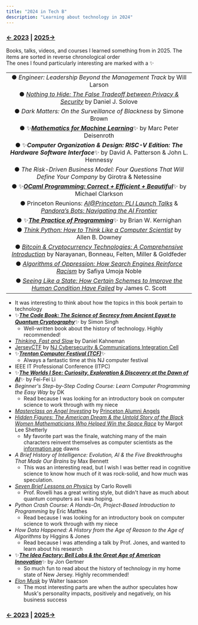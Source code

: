 ```yaml
---
title: "2024 in Tech B"
description: "Learning about technology in 2024"
---
```


### [← 2023](/2023/12/31/learn-2023) | [2025→](/2025/12/31/learn-2025)

Books, talks, videos, and courses I learned something from in 2025. The items are sorted in reverse chronological order\
The ones I found particularly interesting are marked with a ✨

| |
| :---: |
| ● *Engineer: Leadership Beyond the Management Track* by Will Larson | 
| ● [*Nothing to Hide: The False Tradeoff between Privacy & Security*](https://papers.ssrn.com/sol3/papers.cfm?abstract_id=3976770) by Daniel J. Solove |
| ● *Dark Matters: On the Surveillance of Blackness* by Simone Brown | 
| ● ✨[***Mathematics for Machine Learning***](https://mml-book.github.io/)✨ by Marc Peter Deisenroth |
| ● ✨***Computer Organization & Design: RISC-V Edition: The Hardware Software Interface***✨ by David A. Patterson & John L. Hennessy |
| ● *The Risk-Driven Business Model: Four Questions That Will Define Your Company* by Girotra & Netessine |
| ● ✨[***OCaml Programming: Correct + Efficient + Beautiful***](https://cs3110.github.io/textbook/cover.html)✨ by Michael Clarkson |
| ● Princeton Reunions: [*AI@Princeton: PLI Launch Talks*](https://reunions.princeton.edu/event/aiprinceton-pli-launch-talks/) & [*Pandora’s Bots: Navigating the AI Frontier*](https://reunions.princeton.edu/event/alumni-faculty-forum-pandoras-bots-navigating-the-ai-frontier/) |
| ● ✨[***The Practice of Programming***](https://en.wikipedia.org/wiki/The_Practice_of_Programming)✨ by Brian W. Kernighan |
| ● [*Think Python: How to Think Like a Computer Scientist*](https://allendowney.github.io/ThinkPython/) by Allen B. Downey |
| ● [*Bitcoin & Cryptocurrency Technologies: A Comprehensive Introduction*](https://bitcoinbook.cs.princeton.edu/) by Narayanan, Bonneau, Felten, Miller & Goldfeder |
| ● [*Algorithms of Oppression: How Search Engines Reinforce Racism*](https://en.wikipedia.org/wiki/Algorithms_of_Oppression) by Safiya Umoja Noble |
| ● [*Seeing Like a State: How Certain Schemes to Improve the Human Condition Have Failed*](https://en.wikipedia.org/wiki/Seeing_Like_a_State) by James C. Scott |

  - It was interesting to think about how the topics in this book pertain to technology
- ✨[***The Code Book: The Science of Secrecy from Ancient Egypt to Quantum Cryptography***](https://en.wikipedia.org/wiki/The_Code_Book)✨ by Simon Singh
  - Well-written book about the history of technology. Highly recommended!
- [*Thinking, Fast and Slow*](https://en.wikipedia.org/wiki/Thinking,_Fast_and_Slow) by Daniel Kahneman
- [JerseyCTF](https://www.jerseyctf.com/) by [NJ Cybersecurity & Communications Integration Cell](https://www.cyber.nj.gov/)
- ✨[***Trenton Computer Festival (TCF)***](https://tcf-nj.org/)✨
  - Always a fantastic time at this NJ computer festival
- IEEE IT Professional Conference (ITPC)
- ✨[***The Worlds I See: Curiosity, Exploration & Discovery at the Dawn of AI***](https://paw.princeton.edu/article/princeton-pre-read-2024-worlds-i-see)✨ by Fei-Fei Li
- *Beginner's Step-by-Step Coding Course: Learn Computer Programming the Easy Way* by DK
  - Read because I was looking for an introductory book on computer science to work through with my niece
- [*Masterclass on Angel Investing*](https://apga.tigernet2.princeton.edu/events/74328) by [Princeton Alumni Angels](https://www.princetonalumniangels.org/)
- [*Hidden Figures: The American Dream & the Untold Story of the Black Women Mathematicians Who Helped Win the Space Race*](https://en.wikipedia.org/wiki/Hidden_Figures_(book)) by Margot Lee Shetterly
  - My favorite part was the finale, watching many of the main characters reinvent themselves as computer scientists as the [information age](https://en.wikipedia.org/wiki/Information_Age) dawns
- *A Brief History of Intelligence: Evolution, AI & the Five Breakthroughs That Made Our Brains* by Max Bennett
  - This was an interesting read, but I wish I was better read in cognitive science to know how much of it was rock-solid, and how much was speculation. 
- [*Seven Brief Lessons on Physics*](https://en.wikipedia.org/wiki/Seven_Brief_Lessons_on_Physics) by Carlo Rovelli
  - Prof. Rovelli has a great writing style, but didn't have as much about quantum computers as I was hoping.
- _Python Crash Course: A Hands-On, Project-Based Introduction to Programming_ by Eric Matthes
  - Read because I was looking for an introductory book on computer science to work through with my niece
- *How Data Happened: A History from the Age of Reason to the Age of Algorithms* by Higgins & Jones
  - Read because I was attending a talk by Prof. Jones, and wanted to learn about his research
- ✨[***The Idea Factory: Bell Labs & the Great Age of American Innovation***](https://en.wikipedia.org/wiki/The_Idea_Factory)✨ by Jon Gertner
  - So much fun to read about the history of technology in my home state of New Jersey. Highly recommended!
- [*Elon Musk*](https://en.wikipedia.org/wiki/Elon_Musk_(Isaacson_book)) by Walter Isaacson
  - The most interesting parts are when the author speculates how Musk's personality impacts, positively and negatively, on his business success 

### [← 2023](/2023/12/31/learn-2023) | [2025→](/2025/12/31/learn-2025)

